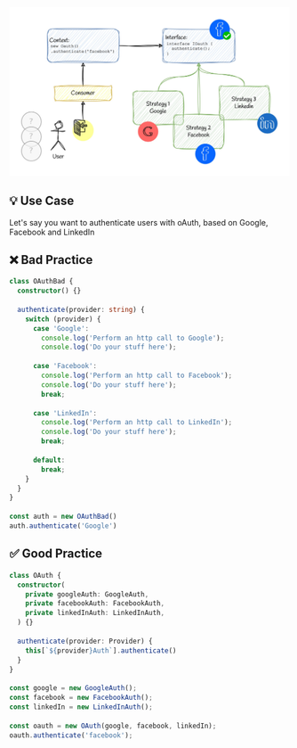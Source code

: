 ![strategy-design-pattern](../../assets/strategy-pattern.jpg)

## 💡 Use Case

Let's say you want to authenticate users with oAuth, based on Google, Facebook and LinkedIn

## ❌ Bad Practice

```ts
class OAuthBad {
  constructor() {}

  authenticate(provider: string) {
    switch (provider) {
      case 'Google':
        console.log('Perform an http call to Google');
        console.log('Do your stuff here');
      
      case 'Facebook':
        console.log('Perform an http call to Facebook');
        console.log('Do your stuff here');
        break;
      
      case 'LinkedIn':
        console.log('Perform an http call to LinkedIn');
        console.log('Do your stuff here');
        break;
    
      default:
        break;
    }
  }
}

const auth = new OAuthBad()
auth.authenticate('Google')
```

## ✅ Good Practice

```ts
class OAuth {
  constructor(
    private googleAuth: GoogleAuth,
    private facebookAuth: FacebookAuth,
    private linkedInAuth: LinkedInAuth,
  ) {}

  authenticate(provider: Provider) {
    this[`${provider}Auth`].authenticate()
  }
}

const google = new GoogleAuth();
const facebook = new FacebookAuth();
const linkedIn = new LinkedInAuth();

const oauth = new OAuth(google, facebook, linkedIn);
oauth.authenticate('facebook');
```
